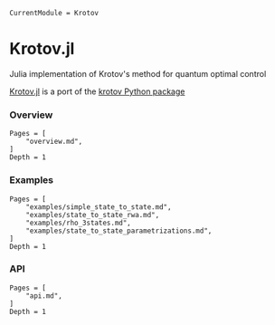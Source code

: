 ```@meta
CurrentModule = Krotov
```

# Krotov.jl

Julia implementation of Krotov's method for quantum optimal control

[Krotov.jl](https://github.com/quantumcontrol-jl/Krotov.jl) is a port of the [krotov Python package](https://github.com/qucontrol/krotov)

### Overview

```@contents
Pages = [
    "overview.md",
]
Depth = 1
```

### Examples

```@contents
Pages = [
    "examples/simple_state_to_state.md",
    "examples/state_to_state_rwa.md",
    "examples/rho_3states.md",
    "examples/state_to_state_parametrizations.md",
]
Depth = 1
```

### API

```@contents
Pages = [
    "api.md",
]
Depth = 1
```
